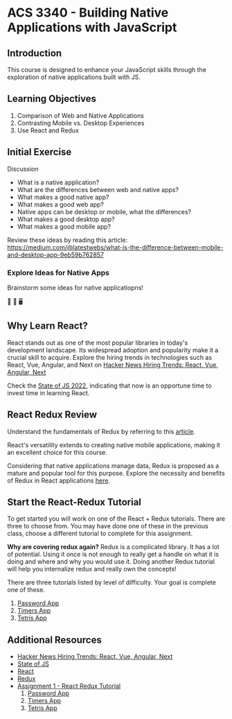 # ACS 3340 - Building Native Applications with JavaScript

<!-- > -->

## Introduction

This course is designed to enhance your JavaScript skills through the exploration of native applications built with JS.

<!-- > -->

## Learning Objectives

1. Comparison of Web and Native Applications
1. Contrasting Mobile vs. Desktop Experiences
1. Use React and Redux

<!-- > -->

## Initial Exercise

Discussion

- What is a native application?
- What are the differences between web and native apps? 
- What makes a good native app? 
- What makes a good web app? 
- Native apps can be desktop or mobile, what the differences? 
- What makes a good desktop app?
- What makes a good mobile app?

Review these ideas by reading this article: https://medium.com/@latestwebs/what-is-the-difference-between-mobile-and-desktop-app-9eb59b762857

<!-- > -->

### Explore Ideas for Native Apps

Brainstorm some ideas for native applicatiopns!

📱 🤔 🖥

<!-- > -->

## Why Learn React? 

React stands out as one of the most popular libraries in today's development landscape. Its widespread adoption and popularity make it a crucial skill to acquire. Explore the hiring trends in technologies such as React, Vue, Angular, and Next on [Hacker News Hiring Trends: React, Vue, Angular, Next](https://npm-stat.com/charts.html?package=react&package=vue&package=angular&package=Svelte&package=next&from=2019-06-01&to=2023-01-31)


<!-- > -->

Check the [State of JS 2022](https://2022.stateofjs.com/en-US/), indicating that now is an opportune time to invest time in learning React.

<!-- > -->

## React Redux Review

Understand the fundamentals of Redux by referring to this [article](https://redux.js.org/redux-toolkit/overview#what-is-redux-toolkit).

React's versatility extends to creating native mobile applications, making it an excellent choice for this course.

Considering that native applications manage data, Redux is proposed as a mature and popular tool for this purpose. Explore the necessity and benefits of Redux in React applications [here](https://www.geeksforgeeks.org/what-are-the-advantages-of-using-redux-with-reactjs/).

<!-- > -->

## Start the React-Redux Tutorial

To get started you will work on one of the React + Redux tutorials. There are three to choose from. You may have done one of these in the previous class, choose a different tutorial to complete for this assignment. 

**Why are covering redux again?** Redux is a complicated library. It has a lot of potential. Using it once is not enough to really get a handle on what it is doing and where and why you would use it. Doing another Redux tutorial will help you internalize redux and really own the concepts! 

<!-- > -->

There are three tutorials listed by level of difficulty. Your goal is complete one of these.

1. [Password App](https://github.com/Tech-at-DU/React-Redux-passwords-Tutorial)
2. [Timers App](https://github.com/Tech-at-DU/React-Redux-Timers-Tutorial)
3. [Tetris App](https://github.com/Tech-at-DU/React-Redux-Tetris-Tutorial) 

<!-- > -->

## Additional Resources

- [Hacker News Hiring Trends: React, Vue, Angular, Next](https://npm-stat.com/charts.html?package=react&package=vue&package=angular&package=Svelte&package=next&from=2019-06-01&to=2022-01-31)
- [State of JS](https://stateofjs.com/en-US)
- [React](https://reactjs.org)
- [Redux](https://redux.js.org)
- [Assignment 1 - React Redux Tutorial](../Assignments/Assignment-1-react-redux.md)
  1. [Password App](https://github.com/Tech-at-DU/React-Redux-passwords-Tutorial)
  2. [Timers App](https://github.com/Tech-at-DU/React-Redux-Timers-Tutorial)
  3. [Tetris App](https://github.com/Tech-at-DU/React-Redux-Tetris-Tutorial) 

